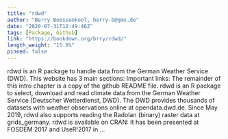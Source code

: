 ```yaml
---
title: "rdwd"
author: "Berry Boessenkool, berry-b@gmx.de"
date: "2020-07-31T12:49:46Z"
tags: [Package, Github]
link: "https://bookdown.org/brry/rdwd/"
length_weight: "15.8%"
pinned: false
---
```


rdwd is an R package to handle data from the German Weather Service (DWD). This website has 3 main sections: Important links: The remainder of this intro chapter is a copy of the github README file. rdwd is an R package to select, download and read climate data from the German Weather Service (Deutscher Wetterdienst, DWD). The DWD provides thousands of datasets with weather observations online at opendata.dwd.de. Since May 2019, rdwd also supports reading the Radolan (binary) raster data at grids_germany. rdwd is available on CRAN: It has been presented at FOSDEM 2017 and UseR!2017 in ...
